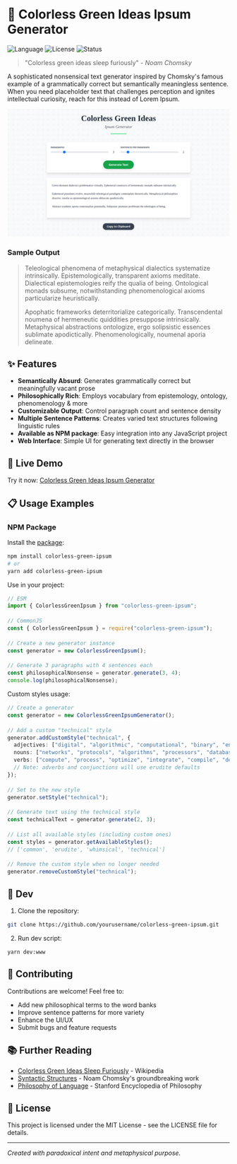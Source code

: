 # 🌿 Colorless Green Ideas Ipsum Generator

![Language](https://img.shields.io/badge/language-TypeScript%20%7C%20JavaScript-blue)
![License](https://img.shields.io/badge/license-MIT-green)
![Status](https://img.shields.io/badge/status-philosophical-purple)

> "Colorless green ideas sleep furiously" - _Noam Chomsky_

A sophisticated nonsensical text generator inspired by Chomsky's famous example of a grammatically correct but semantically meaningless sentence. When you need placeholder text that challenges perception and ignites intellectual curiosity, reach for this instead of Lorem Ipsum.

![Colorless Green Ideas Ipsum Generator Preview](/static/preview.png)

### Sample Output

> Teleological phenomena of metaphysical dialectics systematize intrinsically. Epistemologically, transparent axioms meditate. Dialectical epistemologies reify the qualia of being. Ontological monads subsume, notwithstanding phenomenological axioms particularize heuristically.
>
> Apophatic frameworks deterritorialize categorically. Transcendental noumena of hermeneutic quiddities presuppose intrinsically. Metaphysical abstractions ontologize, ergo solipsistic essences sublimate apodictically. Phenomenologically, noumenal aporia delineate.

## ✨ Features

- **Semantically Absurd**: Generates grammatically correct but meaningfully vacant prose
- **Philosophically Rich**: Employs vocabulary from epistemology, ontology, phenomenology & more
- **Customizable Output**: Control paragraph count and sentence density
- **Multiple Sentence Patterns**: Creates varied text structures following linguistic rules
- **Available as NPM package**: Easy integration into any JavaScript project
- **Web Interface**: Simple UI for generating text directly in the browser

## 🚀 Live Demo

Try it now: [Colorless Green Ideas Ipsum Generator](https://vzsoares.github.io/colorless-green-ideas-sleep-furiously-ipsum/)

## 📋 Usage Examples

### NPM Package

Install the [package](https://www.npmjs.com/package/colorless-green-ipsum):

```bash
npm install colorless-green-ipsum
# or
yarn add colorless-green-ipsum
```

Use in your project:

```typescript
// ESM
import { ColorlessGreenIpsum } from "colorless-green-ipsum";

// CommonJS
const { ColorlessGreenIpsum } = require("colorless-green-ipsum");

// Create a new generator instance
const generator = new ColorlessGreenIpsum();

// Generate 3 paragraphs with 4 sentences each
const philosophicalNonsense = generator.generate(3, 4);
console.log(philosophicalNonsense);
```

Custom styles usage: 

```typescript
// Create a generator
const generator = new ColorlessGreenIpsumGenerator();

// Add a custom "technical" style
generator.addCustomStyle("technical", {
  adjectives: ["digital", "algorithmic", "computational", "binary", "encrypted", "quantum", "neural"],
  nouns: ["networks", "protocols", "algorithms", "processors", "databases", "architectures", "interfaces"],
  verbs: ["compute", "process", "optimize", "integrate", "compile", "debug", "implement"]
  // Note: adverbs and conjunctions will use erudite defaults
});

// Set to the new style
generator.setStyle("technical");

// Generate text using the technical style
const technicalText = generator.generate(2, 3);

// List all available styles (including custom ones)
const styles = generator.getAvailableStyles(); 
// ['common', 'erudite', 'whimsical', 'technical']

// Remove the custom style when no longer needed
generator.removeCustomStyle("technical");
```

## 🔧 Dev

1. Clone the repository:

```bash
git clone https://github.com/yourusername/colorless-green-ipsum.git
```

2. Run dev script:

```bash
yarn dev:www
```

## 🤝 Contributing

Contributions are welcome! Feel free to:

- Add new philosophical terms to the word banks
- Improve sentence patterns for more variety
- Enhance the UI/UX
- Submit bugs and feature requests

## 📚 Further Reading

- [Colorless Green Ideas Sleep Furiously](https://en.wikipedia.org/wiki/Colorless_green_ideas_sleep_furiously) - Wikipedia
- [Syntactic Structures](https://en.wikipedia.org/wiki/Syntactic_Structures) - Noam Chomsky's groundbreaking work
- [Philosophy of Language](https://plato.stanford.edu/entries/language-philosophy/) - Stanford Encyclopedia of Philosophy

## 📄 License

This project is licensed under the MIT License - see the LICENSE file for details.

---

_Created with paradoxical intent and metaphysical purpose._

